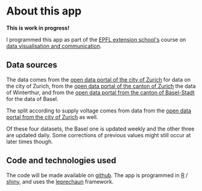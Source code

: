 # About this app

**This is work in progress!**

I programmed this app as part of the <a href="https://www.extensionschool.ch/" target="_blank">EPFL extension school's</a> course on <a href="https://www.extensionschool.ch/learn/applied-data-science-communication-visualization" target="_blank">data visualisation and communication</a>.

## Data sources

The data comes from the <a href="https://data.stadt-zuerich.ch/dataset/ewz_bruttolastgang_stadt_zuerich" target="_blank">open data portal of the city of Zurich</a> for data on the city of Zurich, from the <a href="https://www.zh.ch/de/politik-staat/opendata.zhweb-noredirect.zhweb-cache.html?keywords=ogd#/datasets/1863@statistisches-amt-kanton-zuerich" target="_blank">open data portal of the canton of Zurich</a> the data of Winterthur, and from the <a href="https://data.bs.ch/explore/dataset/100233/information/" target="_blank">open data portal from the canton of Basel-Stadt</a> for the data of Basel.

The split according to supply voltage comes from data from the <a href="https://data.stadt-zuerich.ch/dataset/ewz_stromabgabe_netzebenen_stadt_zuerich" target="_blank">open data portal from the city of Zurich</a> as well. 

Of these four datasets, the Basel one is updated weekly and the other three are updated daily. Some corrections of previous values might still occur at later times though.

## Code and technologies used

The code will be made available on <a href="https://github.com/shaenzi/capstonePrototype" target="_blank">github</a>. The app is programmed in <a href="https://www.r-project.org/about.html" target="_blank">R</a> / <a href="https://shiny.rstudio.com/" target="_blank">shiny</a>, and uses the <a href="https://leprechaun.opifex.org/" target="_blank">leprechaun</a> framework.


